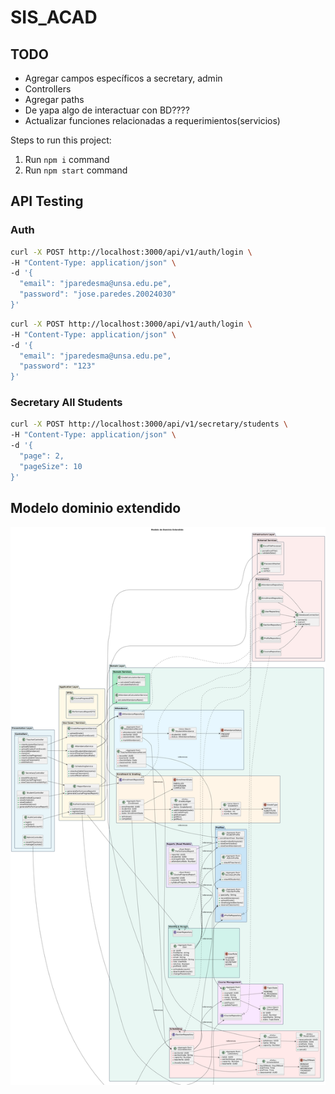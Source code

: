 # SIS_ACAD

## TODO

- Agregar campos específicos a secretary, admin
- Controllers
- Agregar paths
- De yapa algo de interactuar con BD????
- Actualizar funciones relacionadas a requerimientos(servicios)

Steps to run this project:

1. Run `npm i` command
2. Run `npm start` command

## API Testing

### Auth

```bash
curl -X POST http://localhost:3000/api/v1/auth/login \
-H "Content-Type: application/json" \
-d '{
  "email": "jparedesma@unsa.edu.pe",
  "password": "jose.paredes.20024030"
}'
```

```bash
curl -X POST http://localhost:3000/api/v1/auth/login \
-H "Content-Type: application/json" \
-d '{
  "email": "jparedesma@unsa.edu.pe",
  "password": "123"
}'
```

### Secretary All Students
```bash
curl -X POST http://localhost:3000/api/v1/secretary/students \
-H "Content-Type: application/json" \
-d '{
  "page": 2,
  "pageSize": 10
}'
```

## Modelo dominio extendido

![mde](mde.png)

